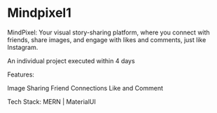 # Mindpixel1
MindPixel: Your visual story-sharing platform, where you connect with friends, share images, and engage with likes and comments, just like Instagram.


An individual project executed within 4 days

Features:

Image Sharing
Friend Connections
Like and Comment


Tech Stack: MERN | MaterialUI
